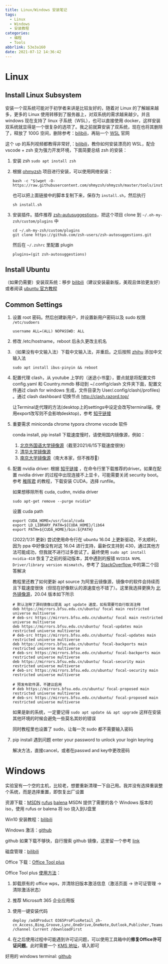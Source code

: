 ```yaml
---
title: Linux/Windows 安装笔记
tags:
  - Linux
  - Windows
  - 安装教程
categories:
  - 编程
  - Tools
abbrlink: 53e3a160
date: 2021-07-12 14:36:42
---
```


# Linux

## Install Linux Subsystem

安装一个双系统可能对于初学者来讲是比较友好的，随着对 Linux 的了解越来越多，更多的 Linux 使用转移到了服务器上，对双系统的需求越来越少。并且 windows 现在支持了 linux 子系统（WSL），也可以直接使用 docker，这样安装双系统就显得是一个很复杂的选项了。我之前就算安装了双系统，现在也将其删除了，释放了 100G 空间，删除参考：[bilibili](https://www.bilibili.com/video/BV1Ba411z75z/)，再贴一个 [WSL](https://docs.microsoft.com/en-us/windows/wsl/install) 官网

这个 up 的系列视频都教得非常好,：[bilibili](https://www.bilibili.com/video/BV1aA411s7PJ)，教你如何安装漂亮的 WSL，配合 vscode + zsh 变为强力开发环境，下面简要总结 zsh 的安装：

1. 安装 zsh `sudo apt install zsh`

2. 根据 [ohmyzsh](https://github.com/ohmyzsh/ohmyzsh) 项目进行安装，可以使用网络安装：

   ```shell
   bash -c "$(wget -O- https://raw.githubusercontent.com/ohmyzsh/ohmyzsh/master/tools/install.sh)"
   ```

   也可以把上面链接中的脚本复制下来，保存为 `install.sh`，然后执行

   ```shell
   sh install.sh
   ```

3. 安装插件。插件推荐 [zsh-autusuggestions](https://github.com/zsh-users/zsh-autosuggestions)，把这个项目 clone 到 `~/.oh-my-zsh/custom/plugins` 中

   ```shell
   cd ~/.oh-my-zsh/custom/plugins
   git clone https://github.com/zsh-users/zsh-autosuggestions.git
   ```

   然后在 `~/.zshrc` 里配置 plugin

   ```.zshrc
   plugins=(git zsh-autosuggestions)
   ```

## Install Ubuntu

（如果仍需要）安装双系统：移步 [bilibili](https://www.bilibili.com/video/BV11k4y1k7Li/?spm_id_from=333.788&vd_source=65e80258e57b5ae307bd30541465a0be)（建议安装最新版，美观且体验更友好）或者阅读 [ubuntu 官方教程](https://ubuntu.com/tutorials/install-ubuntu-desktop#1-overview)

## Common Settings

1. 设置 root 密码。然后创建新用户，并设置新用户密码以及 sudo 权限 `/etc/sudoers` 

   ```shell
   username ALL=(ALL) NOPASSWD: ALL
   ```

2. 修改 /etc/hostname，reboot 后永久更改主机名

3. （如果没有中文输入法）下载中文输入法，并重启。之后按照 [zhihu](https://zhuanlan.zhihu.com/p/399805081) 添加中文输入法

   ```shell
   sudo apt install ibus-pinyin && reboot
   ```

4. 配置代理 clash，从 youtube 上学的（迷途小书童），要点就是将配置文件 config.yaml 和 Country.mmdb 移动到 ~/.config/clash 文件夹下面，配置文件通过 clash for windows 生成，文件目录为 User/.config/clash(/profiles) 。通过 clash dashboard 切换节点 http://clash.razord.top/

   让Terminal走代理的方法(desktop上的settings中设定会改写terminal端，使用export改写则不会影响desktop)，参考 [知乎链接](https://zhuanlan.zhihu.com/p/46973701)

5. 重要需求 miniconda chrome typora chrome vscode 软件

   conda install, pip install 下载速度慢时，请使用国内镜像源，例如：

   1. [北京外国语大学镜像源]( https://mirrors.bfsu.edu.cn/help/anaconda/)（截至2021/6/15下载速度很快）
   2. [清华大学镜像源](https://mirror.tuna.tsinghua.edu.cn/help/anaconda/)
   3. [南京大学镜像源](https://mirror.nju.edu.cn/help/anaconda)（南大本家，但不推荐🤣）

6. 配置 nvidia driver: 根据 [知乎链接](https://zhuanlan.zhihu.com/p/59618999) ，在命令行里下载推荐的driver。如果在配置 nvidia driver 的过程中出现连接不上显卡，可能需要关闭 security boot。参考 [稚晖君](https://zhuanlan.zhihu.com/p/336429888) 的教程，下载安装 CUDA，选择 runfile。

   如果想移除所有 cuda, cudnn, nvidia driver

   ```shell
   sudo apt-get remove --purge nvidia*
   ```

   设置 cuda path

   ```shell
   export CUDA_HOME=/usr/local/cuda
   export LD_LIBRARY_PATH=${CUDA_HOME}/lib64
   export PATH=${CUDA_HOME}/bin:${PATH}
   ```

   (2022/1/31 更新) 尝试使用命令行在 ubuntu 16.04 上更新驱动，不太顺利，因为 ppa 中好像没有对这 16.04 进行支持，最新仅支持到 430，通过其他方法可能成功，但我就不进行过多尝试了。最终使用 `sudo apt install nvidia-418` 恢复了之前的驱动版本，其中遇到的报错 `NVIDIA NVML Driver/library version mismatch`，参考了 [StackOverflow ](https://stackoverflow.com/questions/43022843/nvidia-nvml-driver-library-version-mismatch) 中的第二个回答解决

   教程里还教了如何更新 apt source 为阿里云镜像源，镜像中的软件会持续而且下载速度很快（但现在好像默认的源速度也不错了）。这里我选择更换为 [北外镜像源](https://mirrors.bfsu.edu.cn/help/ubuntu/)，20.04 版本如下所示

     ```source.list
   # 默认注释了源码镜像以提高 apt update 速度，如有需要可自行取消注释
   deb https://mirrors.bfsu.edu.cn/ubuntu/ focal main restricted universe multiverse
   # deb-src https://mirrors.bfsu.edu.cn/ubuntu/ focal main restricted universe multiverse
   deb https://mirrors.bfsu.edu.cn/ubuntu/ focal-updates main restricted universe multiverse
   # deb-src https://mirrors.bfsu.edu.cn/ubuntu/ focal-updates main restricted universe multiverse
   deb https://mirrors.bfsu.edu.cn/ubuntu/ focal-backports main restricted universe multiverse
   # deb-src https://mirrors.bfsu.edu.cn/ubuntu/ focal-backports main restricted universe multiverse
   deb https://mirrors.bfsu.edu.cn/ubuntu/ focal-security main restricted universe multiverse
   # deb-src https://mirrors.bfsu.edu.cn/ubuntu/ focal-security main restricted universe multiverse
   
   # 预发布软件源，不建议启用
   # deb https://mirrors.bfsu.edu.cn/ubuntu/ focal-proposed main restricted universe multiverse
   # deb-src https://mirrors.bfsu.edu.cn/ubuntu/ focal-proposed main restricted universe multiverse
     ```

   如果是新的系统，一定要记得 `sudo apt update && apt upgrade` 这样在安装其他环境的时候会避免一些莫名其妙的错误

   同时教程里也设置了 sudo，让每一次 sudo 都不需要输入密码

7. pip install 遇到问题 enter your password to unlock your login keyring

   解决方法，直接cancel，或者在passwd and key中更改密码

# Windows

实验室有一个空的主机，比较老，想要重新清理一下自己用。我并没有选择重装整个系统，而是选择重置，即恢复出厂设置

资源下载：[MSDN](https://msdn.itellyou.cn/) [rufus](https://rufus.ie/zh/)  [balena](https://www.balena.io/etcher/) MSDN 提供了需要的各个 Windows 版本的 iso，使用 rufus or balena 将 iso 烧入到U盘里

Win10 安装教程：[bilibili](https://www.bilibili.com/video/BV1DJ411D79y/?spm_id_from=333.788.recommend_more_video.-1)

Windows 激活：[github](https://github.com/TGSAN/CMWTAT_Digital_Edition/releases)

github 如果下载不够快，自行搜索 github 镜像，这里留一个参考 [link](https://ghproxy.com/)

磁盘管理：[bilibili](https://www.bilibili.com/video/BV1Uj411f7wj)

Office 下载：[Office Tool plus](https://otp.landian.vip/zh-cn/)

Office Tool plus [使用方法](https://www.coolhub.top/archives/11)：

1. 卸载原有的 office wps，并清除旧版本激活信息（激活页面 -> 许可证管理 -> 清除激活状态）

2. 推荐 Microsoft 365 企业应用版

3. 使用一键安装代码

   ```
   deploy /addProduct O365ProPlusRetail_zh-cn_Access,Bing,Groove,Lync,OneDrive,OneNote,Outlook,Publisher,Teams /channel Current /downloadFirst
   ```

4. 在之后使用过程中可能遇到许可证问题，可以使用工具箱中的**修复Office许可证问题**。此时需要一个 [KMS 地址](https://www.coolhub.top/tech-articles/kms_list.html)，填入即可

好用的 windows terminal: [github](https://github.com/microsoft/terminal)


